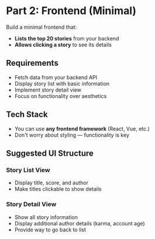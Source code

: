 # Part 2: Frontend (Minimal)

Build a minimal frontend that:

- **Lists the top 20 stories** from your backend
- **Allows clicking a story** to see its details

## Requirements

- Fetch data from your backend API
- Display story list with basic information
- Implement story detail view
- Focus on functionality over aesthetics

## Tech Stack

- You can use **any frontend framework** (React, Vue, etc.)
- Don't worry about styling — functionality is key

## Suggested UI Structure

### Story List View
- Display title, score, and author
- Make titles clickable to show details

### Story Detail View
- Show all story information
- Display additional author details (karma, account age)
- Provide way to go back to list